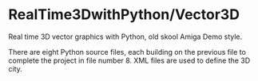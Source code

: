 # RealTime3DwithPython/Vector3D

Real time 3D vector graphics with Python, old skool Amiga Demo style.

There are eight Python source files, each building on the previous file to complete the project in file number 8. XML files are used to define the 3D city.
